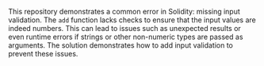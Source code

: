 This repository demonstrates a common error in Solidity: missing input validation. The `add` function lacks checks to ensure that the input values are indeed numbers. This can lead to issues such as unexpected results or even runtime errors if strings or other non-numeric types are passed as arguments.  The solution demonstrates how to add input validation to prevent these issues.